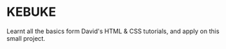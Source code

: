 # KEBUKE
Learnt all the basics form David's HTML &amp; CSS tutorials, and apply on this small project. 
